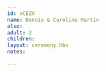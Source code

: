 ```yaml
---
id: vCEZX
name: Dennis & Caroline Martin
also:
adult: 2
children:
layout: ceremony.hbs
notes:

---
```

